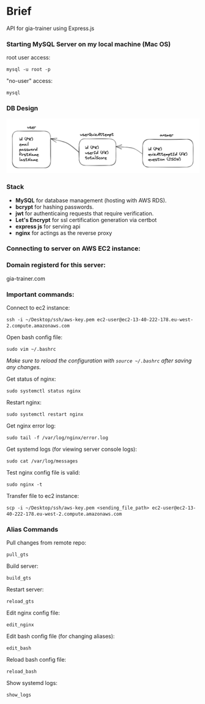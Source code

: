 # Brief

API for gia-trainer using Express.js

### Starting MySQL Server on my local machine (Mac OS)

root user access:

```
mysql -u root -p
```

"no-user" access:

```
mysql
```

### DB Design

![schema 2](assets/schema-2.png "Title")

### Stack

- **MySQL** for database management (hosting with AWS RDS).
- **bcrypt** for hashing passwords.
- **jwt** for authenticaing requests that require verification.
- **Let's Encrypt** for ssl certification generation via certbot
- **express js** for serving api
- **nginx** for actings as the reverse proxy

### Connecting to server on AWS EC2 instance:

### Domain registerd for this server:

gia-trainer.com

### Important commands:

Connect to ec2 instance:

```
ssh -i ~/Desktop/ssh/aws-key.pem ec2-user@ec2-13-40-222-178.eu-west-2.compute.amazonaws.com
```

Open bash config file:

```
sudo vim ~/.bashrc
```

_Make sure to reload the configuration with `source ~/.bashrc` after saving any changes._

Get status of nginx:

```
sudo systemctl status nginx
```

Restart nginx:

```
sudo systemctl restart nginx
```

Get nginx error log:

```
sudo tail -f /var/log/nginx/error.log
```

Get systemd logs (for viewing server console logs):

```
sudo cat /var/log/messages
```

Test nginx config file is valid:

```
sudo nginx -t
```

Transfer file to ec2 instance:

```
scp -i ~/Desktop/ssh/aws-key.pem <sending_file_path> ec2-user@ec2-13-40-222-178.eu-west-2.compute.amazonaws.com
```

### Alias Commands

Pull changes from remote repo:

```
pull_gts
```

Build server:

```
build_gts
```

Restart server:

```
reload_gts
```

Edit nginx config file:

```
edit_nginx
```

Edit bash config file (for changing aliases):

```
edit_bash
```

Reload bash config file:

```
reload_bash
```

Show systemd logs:

```
show_logs
```
